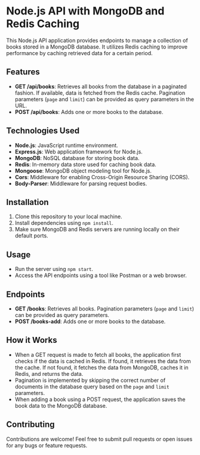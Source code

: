 # Node.js API with MongoDB and Redis Caching

This Node.js API application provides endpoints to manage a collection of books stored in a MongoDB database. It utilizes Redis caching to improve performance by caching retrieved data for a certain period.

## Features

- **GET /api/books**: Retrieves all books from the database in a paginated fashion. If available, data is fetched from the Redis cache. Pagination parameters (`page` and `limit`) can be provided as query parameters in the URL.
- **POST /api/books**: Adds one or more books to the database.

## Technologies Used

- **Node.js**: JavaScript runtime environment.
- **Express.js**: Web application framework for Node.js.
- **MongoDB**: NoSQL database for storing book data.
- **Redis**: In-memory data store used for caching book data.
- **Mongoose**: MongoDB object modeling tool for Node.js.
- **Cors**: Middleware for enabling Cross-Origin Resource Sharing (CORS).
- **Body-Parser**: Middleware for parsing request bodies.

## Installation

1. Clone this repository to your local machine.
2. Install dependencies using `npm install`.
3. Make sure MongoDB and Redis servers are running locally on their default ports.

## Usage

- Run the server using `npm start`.
- Access the API endpoints using a tool like Postman or a web browser.

## Endpoints

- **GET /books**: Retrieves all books. Pagination parameters (`page` and `limit`) can be provided as query parameters.
- **POST /books-add**: Adds one or more books to the database.

## How it Works

- When a GET request is made to fetch all books, the application first checks if the data is cached in Redis. If found, it retrieves the data from the cache. If not found, it fetches the data from MongoDB, caches it in Redis, and returns the data.
- Pagination is implemented by skipping the correct number of documents in the database query based on the `page` and `limit` parameters.
- When adding a book using a POST request, the application saves the book data to the MongoDB database.

## Contributing

Contributions are welcome! Feel free to submit pull requests or open issues for any bugs or feature requests.

